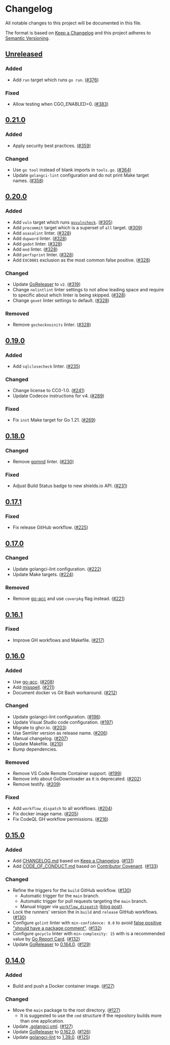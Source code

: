 # Changelog

All notable changes to this project will be documented in this file.

The format is based on [Keep a Changelog](https://keepachangelog.com/en/1.1.0/)
and this project adheres to [Semantic Versioning](https://semver.org/spec/v2.0.0.html).

## [Unreleased](https://github.com/fmotalleb/dor-radar/compare/v0.21.0...HEAD)

### Added

- Add `run` target which runs `go run`. ([#376](https://github.com/fmotalleb/dor-radar/pull/376))

### Fixed

- Allow testing when CGO_ENABLED=0. ([#383](https://github.com/fmotalleb/dor-radar/pull/383))

## [0.21.0](https://github.com/fmotalleb/dor-radar/releases/tag/v0.21.0)

### Added

- Apply security best practices. ([#359](https://github.com/fmotalleb/dor-radar/pull/359))

### Changed

- Use `go tool` instead of blank imports in `tools.go`. ([#364](https://github.com/fmotalleb/dor-radar/pull/364))
- Update `golangci-lint` configuration and do not print Make target names. ([#358](https://github.com/fmotalleb/dor-radar/pull/358))

## [0.20.0](https://github.com/fmotalleb/dor-radar/releases/tag/v0.20.0)

### Added

- Add `vuln` target which runs [`govulncheck`](https://pkg.go.dev/golang.org/x/vuln/cmd/govulncheck). ([#305](https://github.com/fmotalleb/dor-radar/pull/305))
- Add `precommit` target which is a superset of `all` target. ([#309](https://github.com/fmotalleb/dor-radar/pull/309))
- Add `asasalint` linter. ([#328](https://github.com/fmotalleb/dor-radar/pull/328))
- Add `dupword` linter. ([#328](https://github.com/fmotalleb/dor-radar/pull/328))
- Add `godot` linter. ([#328](https://github.com/fmotalleb/dor-radar/pull/328))
- Add `mnd` linter. ([#328](https://github.com/fmotalleb/dor-radar/pull/328))
- Add `perfsprint` linter. ([#328](https://github.com/fmotalleb/dor-radar/pull/328))
- Add `EXC0001` exclusion as the most common false positive. ([#328](https://github.com/fmotalleb/dor-radar/pull/328))

### Changed

- Update [GoReleaser](https://github.com/goreleaser/goreleaser) to `v2`. ([#319](https://github.com/fmotalleb/dor-radar/pull/319))
- Change `nolintlint` linter settings to not allow leading space and require to specific about which linter is being skipped. ([#328](https://github.com/fmotalleb/dor-radar/pull/328))
- Change `govet` linter settings to default. ([#328](https://github.com/fmotalleb/dor-radar/pull/328))

### Removed

- Remove `gochecknoinits` linter. ([#328](https://github.com/fmotalleb/dor-radar/pull/328))

## [0.19.0](https://github.com/fmotalleb/dor-radar/releases/tag/v0.19.0)

### Added

- Add `sqlclosecheck` linter. ([#235](https://github.com/fmotalleb/dor-radar/pull/235))

### Changed

- Change license to CC0-1.0. ([#241](https://github.com/fmotalleb/dor-radar/pull/241))
- Update Codecov instructions for v4. ([#289](https://github.com/fmotalleb/dor-radar/pull/289))

### Fixed

- Fix `inst` Make target for Go 1.21. ([#269](https://github.com/fmotalleb/dor-radar/pull/269))

## [0.18.0](https://github.com/fmotalleb/dor-radar/releases/tag/v0.18.0)

### Changed

- Remove [gomnd](https://github.com/tommy-muehle/go-mnd) linter. ([#230](https://github.com/fmotalleb/dor-radar/pull/230))

### Fixed

- Adjust Build Status badge to new shields.io API. ([#231](https://github.com/fmotalleb/dor-radar/pull/231))

## [0.17.1](https://github.com/fmotalleb/dor-radar/releases/tag/v0.17.1)

### Fixed

- Fix release GitHub workflow. ([#225](https://github.com/fmotalleb/dor-radar/pull/225))

## [0.17.0](https://github.com/fmotalleb/dor-radar/releases/tag/v0.17.0)

### Changed

- Update golangci-lint configuration. ([#222](https://github.com/fmotalleb/dor-radar/pull/222))
- Update Make targets. ([#224](https://github.com/fmotalleb/dor-radar/pull/224))

### Removed

- Remove [go-acc](https://github.com/ory/go-acc) and use `coverpkg` flag instead. ([#221](https://github.com/fmotalleb/dor-radar/pull/221))

## [0.16.1](https://github.com/fmotalleb/dor-radar/releases/tag/v0.16.1)

### Fixed

- Improve GH workflows and Makefile. ([#217](https://github.com/fmotalleb/dor-radar/pull/217))

## [0.16.0](https://github.com/fmotalleb/dor-radar/releases/tag/v0.16.0)

### Added

- Use [go-acc](https://github.com/ory/go-acc). ([#208](https://github.com/fmotalleb/dor-radar/pull/208))
- Add [misspell](https://github.com/client9/misspell). ([#211](https://github.com/fmotalleb/dor-radar/pull/211))
- Document docker vs Git Bash workaround. ([#212](https://github.com/fmotalleb/dor-radar/pull/212))

### Changed

- Update golangci-lint configuration. ([#196](https://github.com/fmotalleb/dor-radar/pull/196))
- Update Visual Studio code configuration. ([#197](https://github.com/fmotalleb/dor-radar/pull/197))
- Migrate to ghcr.io. ([#203](https://github.com/fmotalleb/dor-radar/pull/203))
- Use SemVer version as release name. ([#206](https://github.com/fmotalleb/dor-radar/pull/206))
- Manual changelog. ([#207](https://github.com/fmotalleb/dor-radar/pull/207))
- Update Makefile. ([#210](https://github.com/fmotalleb/dor-radar/pull/210))
- Bump dependencies.

### Removed

- Remove VS Code Remote Container support. ([#199](https://github.com/fmotalleb/dor-radar/pull/199))
- Remove info about GoDownloader as it is deprecated. ([#202](https://github.com/fmotalleb/dor-radar/pull/202))
- Remove testify. ([#209](https://github.com/fmotalleb/dor-radar/pull/209))

### Fixed

- Add `workflow_dispatch` to all workflows. ([#204](https://github.com/fmotalleb/dor-radar/pull/204))
- Fix docker image name. ([#205](https://github.com/fmotalleb/dor-radar/pull/205))
- Fix CodeQL GH workflow permissions. ([#216](https://github.com/fmotalleb/dor-radar/pull/216))

## [0.15.0](https://github.com/fmotalleb/dor-radar/releases/tag/v0.15.0)

### Added

- Add [CHANGELOG.md](CHANGELOG.md) based on [Keep a Changelog](https://keepachangelog.com/en/1.1.0/). ([#131](https://github.com/fmotalleb/dor-radar/pull/131))
- Add [CODE_OF_CONDUCT.md](CODE_OF_CONDUCT.md) based on [Contributor Covenant](https://www.contributor-covenant.org/version/2/0/code_of_conduct/). ([#133](https://github.com/fmotalleb/dor-radar/pull/133))

### Changed

- Refine the triggers for the `build` GitHub workflow. ([#130](https://github.com/fmotalleb/dor-radar/pull/130))
  - Automatic trigger for the `main` branch.
  - Automatic trigger for pull requests targeting the `main` branch.
  - Manual trigger via [`workflow_dispatch`](https://docs.github.com/en/actions/reference/events-that-trigger-workflows#workflow_dispatch) ([blog post](https://github.blog/changelog/2020-07-06-github-actions-manual-triggers-with-workflow_dispatch/)).
- Lock the runners' version the in `build` and `release` GitHub workflows. ([#130](https://github.com/fmotalleb/dor-radar/pull/130))
- Configure `golint` linter with `min-confidence: 0.8` to avoid [false positive "should have a package comment"](https://github.com/golangci/golangci-lint/issues/1556). ([#132](https://github.com/fmotalleb/dor-radar/pull/132))
- Configure `gocyclo` linter with `min-complexity: 15` with is a recommended value by [Go Report Card](https://goreportcard.com/). ([#132](https://github.com/fmotalleb/dor-radar/pull/132))
- Update [GoReleaser](https://github.com/goreleaser/goreleaser) to [0.164.0](https://github.com/goreleaser/goreleaser/releases/tag/v0.164.0). ([#129](https://github.com/fmotalleb/dor-radar/pull/129))

## [0.14.0](https://github.com/fmotalleb/dor-radar/releases/tag/v0.14.0)

### Added

- Build and push a Docker container image. ([#127](https://github.com/fmotalleb/dor-radar/pull/127))

### Changed

- Move the `main` package to the root directory. ([#127](https://github.com/fmotalleb/dor-radar/pull/127))
  - It is suggested to use the `cmd` structure if the repository builds more than one application.
- Update [.golangci.yml](https://github.com/fmotalleb/dor-radar/blob/v0.14.0/.golangci.yml). ([#127](https://github.com/fmotalleb/dor-radar/pull/127))
- Update [GoReleaser](https://github.com/goreleaser/goreleaser) to [0.162.0](https://github.com/goreleaser/goreleaser/releases/tag/v0.162.0). ([#126](https://github.com/fmotalleb/dor-radar/pull/126))
- Update [golangci-lint](https://github.com/golangci/golangci-lint) to [1.39.0](https://github.com/golangci/golangci-lint/releases/tag/v1.39.0). ([#125](https://github.com/fmotalleb/dor-radar/pull/125))

<!-- markdownlint-configure-file
MD024:
  # Only check sibling headings
  siblings_only: true
-->
